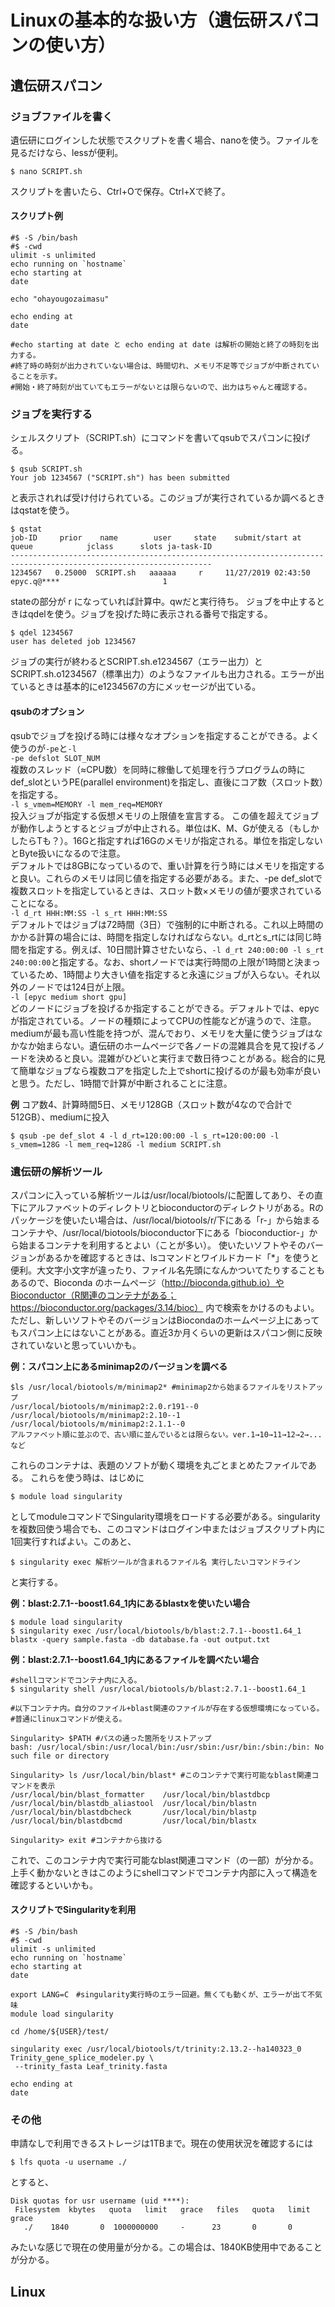 # Linuxの基本的な扱い方（遺伝研スパコンの使い方）

## 遺伝研スパコン

### ジョブファイルを書く

遺伝研にログインした状態でスクリプトを書く場合、nanoを使う。ファイルを見るだけなら、lessが便利。
```=
$ nano SCRIPT.sh
```
スクリプトを書いたら、Ctrl+Oで保存。Ctrl+Xで終了。

#### スクリプト例
```=
#$ -S /bin/bash
#$ -cwd
ulimit -s unlimited
echo running on `hostname`
echo starting at
date

echo "ohayougozaimasu"

echo ending at
date

#echo starting at date と echo ending at date は解析の開始と終了の時刻を出力する。
#終了時の時刻が出力されていない場合は、時間切れ、メモリ不足等でジョブが中断されていることを示す。
#開始・終了時刻が出ていてもエラーがないとは限らないので、出力はちゃんと確認する。
```

### ジョブを実行する

シェルスクリプト（SCRIPT.sh）にコマンドを書いてqsubでスパコンに投げる。

```=
$ qsub SCRIPT.sh
Your job 1234567 ("SCRIPT.sh") has been submitted
```
と表示されれば受け付けられている。このジョブが実行されているか調べるときはqstatを使う。
```=
$ qstat
job-ID     prior    name        user     state    submit/start at     queue            jclass      slots ja-task-ID 
-------------------------------------------------------------------------------------------------------------------   
1234567   0.25000  SCRIPT.sh   aaaaaa     r     11/27/2019 02:43:50 epyc.q@****                       1 
```
stateの部分が r になっていれば計算中。qwだと実行待ち。
ジョブを中止するときはqdelを使う。ジョブを投げた時に表示される番号で指定する。
```=
$ qdel 1234567
user has deleted job 1234567
```
ジョブの実行が終わるとSCRIPT.sh.e1234567（エラー出力）とSCRIPT.sh.o1234567（標準出力）のようなファイルも出力される。エラーが出ているときは基本的にe1234567の方にメッセージが出ている。

#### qsubのオプション

qsubでジョブを投げる時には様々なオプションを指定することができる。よく使うのが`-pe`と`-l`<br>
`-pe defslot SLOT_NUM`<br>
複数のスレッド（≈CPU数）を同時に稼働して処理を行うプログラムの時にdef_slotというPE(parallel environment)を指定し、直後にコア数（スロット数）を指定する。<br>
`-l s_vmem=MEMORY -l mem_req=MEMORY`<br>
投入ジョブが指定する仮想メモリの上限値を宣言する。 この値を超えてジョブが動作しようとするとジョブが中止される。単位はK、M、Gが使える（もしかしたらTも？）。16Gと指定すれば16Gのメモリが指定される。単位を指定しないとByte扱いになるので注意。<br>
デフォルトでは8GBになっているので、重い計算を行う時にはメモリを指定すると良い。これらのメモリは同じ値を指定する必要がある。また、-pe def_slotで複数スロットを指定しているときは、スロット数×メモリの値が要求されていることになる。<br>
`-l d_rt HHH:MM:SS -l s_rt HHH:MM:SS`<br>
デフォルトではジョブは72時間（3日）で強制的に中断される。これ以上時間のかかる計算の場合には、時間を指定しなければならない。d_rtとs_rtには同じ時間を指定する。例えば、10日間計算させたいなら、`-l d_rt 240:00:00 -l s_rt 240:00:00`と指定する。なお、shortノードでは実行時間の上限が1時間と決まっているため、1時間より大きい値を指定すると永遠にジョブが入らない。それ以外のノードでは124日が上限。<br>
 `-l [epyc medium short gpu]`<br>
 どのノードにジョブを投げるか指定することができる。デフォルトでは、epycが指定されている。ノードの種類によってCPUの性能などが違うので、注意。mediumが最も高い性能を持つが、混んでおり、メモリを大量に使うジョブはなかなか始まらない。遺伝研のホームページで各ノードの混雑具合を見て投げるノードを決めると良い。混雑がひどいと実行まで数日待つことがある。総合的に見て簡単なジョブなら複数コアを指定した上でshortに投げるのが最も効率が良いと思う。ただし、1時間で計算が中断されることに注意。


**例** 
コア数4、計算時間5日、メモリ128GB（スロット数が4なので合計で512GB）、mediumに投入
```=
$ qsub -pe def_slot 4 -l d_rt=120:00:00 -l s_rt=120:00:00 -l s_vmem=128G -l mem_req=128G -l medium SCRIPT.sh
```

### 遺伝研の解析ツール

スパコンに入っている解析ツールは/usr/local/biotools/に配置してあり、その直下にアルファベットのディレクトリとbioconductorのディレクトリがある。Rのパッケージを使いたい場合は、/usr/local/biotools/r/下にある「r-」から始まるコンテナや、/usr/local/biotools/bioconductor下にある「bioconductior-」から始まるコンテナを利用するとよい（ことが多い）。
使いたいソフトやそのバージョンがあるかを確認するときは、lsコマンドとワイルドカード「*」を使うと便利。大文字小文字が違ったり、ファイル名先頭になんかついてたりすることもあるので、Bioconda のホームページ（http://bioconda.github.io）やBioconductor（R関連のコンテナがある；https://bioconductor.org/packages/3.14/bioc） 内で検索をかけるのもよい。
ただし、新しいソフトやそのバージョンはBiocondaのホームページ上にあってもスパコン上にはないことがある。直近3か月くらいの更新はスパコン側に反映されていないと思っていいかも。

**例：スパコン上にあるminimap2のバージョンを調べる**

```=
$ls /usr/local/biotools/m/minimap2* #minimap2から始まるファイルをリストアップ
/usr/local/biotools/m/minimap2:2.0.r191--0
/usr/local/biotools/m/minimap2:2.10--1
/usr/local/biotools/m/minimap2:2.1.1--0
アルファベット順に並ぶので、古い順に並んでいるとは限らない。ver.1→10→11→12→2→...など
```
これらのコンテナは、表題のソフトが動く環境を丸ごとまとめたファイルである。
これらを使う時は、はじめに

`$ module load singularity`

としてmoduleコマンドでSingularity環境をロードする必要がある。singularityを複数回使う場合でも、このコマンドはログイン中またはジョブスクリプト内に1回実行すればよい。このあと、

`$ singularity exec 解析ツールが含まれるファイル名 実行したいコマンドライン`

と実行する。

**例：blast\:2.7.1--boost1.64_1内にあるblastxを使いたい場合**

```=
$ module load singularity
$ singularity exec /usr/local/biotools/b/blast:2.7.1--boost1.64_1 blastx -query sample.fasta -db database.fa -out output.txt
```

**例：blast\:2.7.1--boost1.64_1内にあるファイルを調べたい場合**

```=
#shellコマンドでコンテナ内に入る。
$ singularity shell /usr/local/biotools/b/blast:2.7.1--boost1.64_1    

#以下コンテナ内。自分のファイル+blast関連のファイルが存在する仮想環境になっている。
#普通にlinuxコマンドが使える。

Singularity> $PATH #パスの通った箇所をリストアップ
bash: /usr/local/sbin:/usr/local/bin:/usr/sbin:/usr/bin:/sbin:/bin: No such file or directory

Singularity> ls /usr/local/bin/blast* #このコンテナで実行可能なblast関連コマンドを表示
/usr/local/bin/blast_formatter    /usr/local/bin/blastdbcp
/usr/local/bin/blastdb_aliastool  /usr/local/bin/blastn
/usr/local/bin/blastdbcheck       /usr/local/bin/blastp
/usr/local/bin/blastdbcmd         /usr/local/bin/blastx

Singularity> exit #コンテナから抜ける
```
これで、このコンテナ内で実行可能なblast関連コマンド（の一部）が分かる。上手く動かないときはこのようにshellコマンドでコンテナ内部に入って構造を確認するといいかも。
#### スクリプトでSingularityを利用

```=
#$ -S /bin/bash
#$ -cwd
ulimit -s unlimited
echo running on `hostname`
echo starting at
date

export LANG=C　#singularity実行時のエラー回避。無くても動くが、エラーが出て不気味
module load singularity

cd /home/${USER}/test/

singularity exec /usr/local/biotools/t/trinity:2.13.2--ha140323_0 Trinity_gene_splice_modeler.py \
 --trinity_fasta Leaf_trinity.fasta

echo ending at
date
```



### その他
申請なしで利用できるストレージは1TBまで。現在の使用状況を確認するには
```=
$ lfs quota -u username ./
```
とすると、
```=
Disk quotas for usr username (uid ****):
 Filesystem  kbytes   quota   limit   grace   files   quota   limit   grace
   ./    1840       0  1000000000     -      23       0       0      
```
みたいな感じで現在の使用量が分かる。この場合は、1840KB使用中であることが分かる。

## Linux

